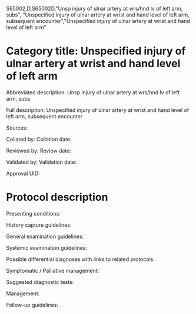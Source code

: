 S65002,D,S65002D,"Unsp injury of ulnar artery at wrs/hnd lv of left arm, subs", "Unspecified injury of ulnar artery at wrist and hand level of left arm, subsequent encounter","Unspecified injury of ulnar artery at wrist and hand level of left arm"
# Category title: Unspecified injury of ulnar artery at wrist and hand level of left arm

Abbreviated description: Unsp injury of ulnar artery at wrs/hnd lv of left arm, subs

Full description: Unspecified injury of ulnar artery at wrist and hand level of left arm, subsequent encounter

Sources:

Collated by:
Collation date:

Reviewed by:
Review date:

Validated by:
Validation date:

Approval UID:

# Protocol description

Presenting conditions:

History capture guidelines:

General examination guidelines:

Systemic examination guidelines:

Possible differential diagnoses with links to related protocols:

Symptomatic / Palliative management:

Suggested diagnostic tests:

Management:

Follow-up guidelines:
